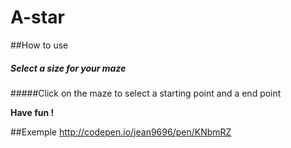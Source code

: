 # A-star

##How to use
##### Select a size for your maze
#####Click on the maze to select a starting point and a end point

**Have fun !**

##Exemple
http://codepen.io/jean9696/pen/KNbmRZ